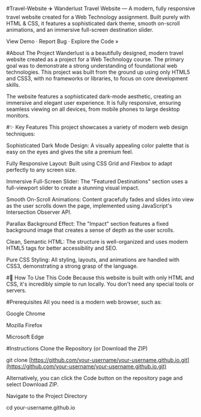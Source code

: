 #Travel-Website
✈️ Wanderlust Travel Website — A modern, fully responsive travel website created for a Web Technology assignment. Built purely with HTML & CSS, it features a sophisticated dark theme, smooth on-scroll animations, and an immersive full-screen destination slider.

View Demo · Report Bug · Explore the Code »

#About The Project
Wanderlust is a beautifully designed, modern travel website created as a project for a Web Technology course. The primary goal was to demonstrate a strong understanding of foundational web technologies. This project was built from the ground up using only HTML5 and CSS3, with no frameworks or libraries, to focus on core development skills.

The website features a sophisticated dark-mode aesthetic, creating an immersive and elegant user experience. It is fully responsive, ensuring seamless viewing on all devices, from mobile phones to large desktop monitors.

#✨ Key Features
This project showcases a variety of modern web design techniques:

Sophisticated Dark Mode Design: A visually appealing color palette that is easy on the eyes and gives the site a premium feel.

Fully Responsive Layout: Built using CSS Grid and Flexbox to adapt perfectly to any screen size.

Immersive Full-Screen Slider: The "Featured Destinations" section uses a full-viewport slider to create a stunning visual impact.

Smooth On-Scroll Animations: Content gracefully fades and slides into view as the user scrolls down the page, implemented using JavaScript's Intersection Observer API.

Parallax Background Effect: The "Impact" section features a fixed background image that creates a sense of depth as the user scrolls.

Clean, Semantic HTML: The structure is well-organized and uses modern HTML5 tags for better accessibility and SEO.

Pure CSS Styling: All styling, layouts, and animations are handled with CSS3, demonstrating a strong grasp of the language.

#🚀 How To Use This Code
Because this website is built with only HTML and CSS, it's incredibly simple to run locally. You don't need any special tools or servers.

#Prerequisites
All you need is a modern web browser, such as:

Google Chrome

Mozilla Firefox

Microsoft Edge

#Instructions
Clone the Repository (or Download the ZIP)

git clone [https://github.com/your-username/your-username.github.io.git](https://github.com/your-username/your-username.github.io.git)

Alternatively, you can click the Code button on the repository page and select Download ZIP.

Navigate to the Project Directory

cd your-username.github.io
